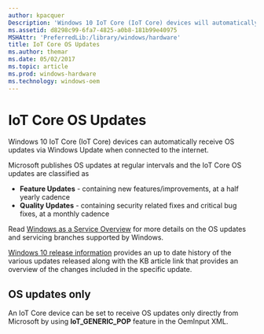 ```yaml
---
author: kpacquer
Description: 'Windows 10 IoT Core (IoT Core) devices will automatically receive OS updates via Windows Update when connected to the internet.'
ms.assetid: d8298c99-6fa7-4825-a0b8-181b99e40975
MSHAttr: 'PreferredLib:/library/windows/hardware'
title: IoT Core OS Updates
ms.author: themar
ms.date: 05/02/2017
ms.topic: article
ms.prod: windows-hardware
ms.technology: windows-oem
---
```


# IoT Core OS Updates


Windows 10 IoT Core (IoT Core) devices can automatically receive OS updates via Windows Update when connected to the internet.

Microsoft publishes OS updates at regular intervals and the IoT Core OS updates are classified as 
* **Feature Updates** - containing new features/improvements, at a half yearly cadence
* **Quality Updates** - containing security related fixes and critical bug fixes, at a monthly cadence

Read [Windows as a Service Overview](https://docs.microsoft.com/windows/deployment/update/waas-overview) for more details on the OS updates and servicing branches supported by Windows.

[Windows 10 release information](https://technet.microsoft.com/windows/release-info.aspx) provides an up to date history of the various updates released along with the KB article link that provides an overview of the changes included in the specific update.


## <span id="OS_updates_only"></span><span id="os_updates_only"></span><span id="OS_UPDATES_ONLY"></span>OS updates only

An IoT Core device can be set to receive OS updates only directly from Microsoft by using **IoT\_GENERIC\_POP** feature in the OemInput XML.
